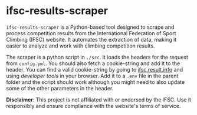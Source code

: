 # ifsc-results-scraper

`ifsc-results-scraper` is a Python-based tool designed to scrape and process competition results from the International Federation of Sport Climbing (IFSC) website. It automates the extraction of data, making it easier to analyze and work with climbing competition results.

The scraper is a python script in `./src`. It loads the headers for the request from `config.yml`. You should also fetch a cookie-string and add it to the header. You can find a valid cookie-string by going to [ifsc.result.info](https://ifsc.results.info) and using *developer tools* in your browser. Add it to a `.env` file in the parent folder and the script should work although you might need to also update some of the other parameters in the header.

**Disclaimer**: This project is not affiliated with or endorsed by the IFSC. Use it responsibly and ensure compliance with the website's terms of service.